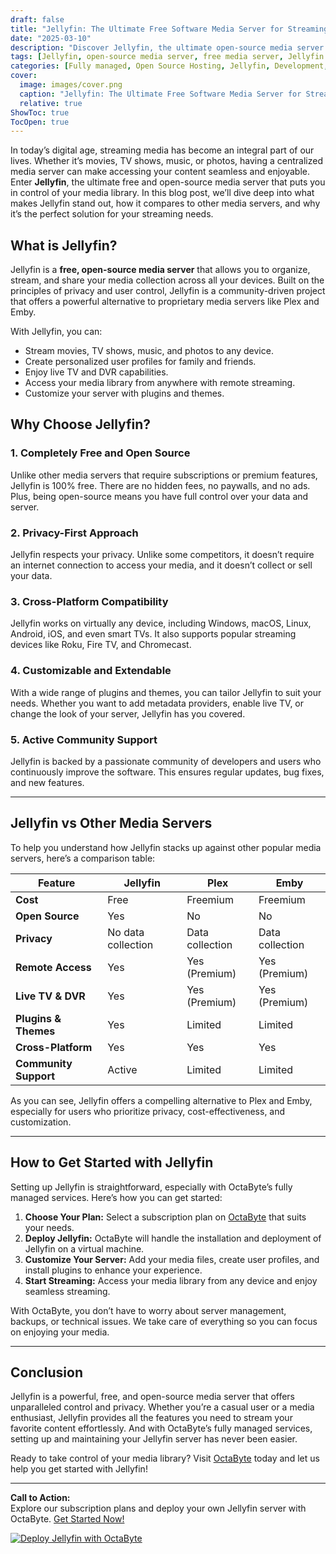 ```yaml
---
draft: false
title: "Jellyfin: The Ultimate Free Software Media Server for Streaming Movies, Music, and More"
date: "2025-03-10"
description: "Discover Jellyfin, the ultimate open-source media server for streaming your favorite movies, music, and more. Learn how Jellyfin compares to other media servers and why it’s the perfect choice for your media streaming needs."
tags: [Jellyfin, open-source media server, free media server, Jellyfin vs Plex, Jellyfin vs Emby, media streaming, self-hosted media server, OctaByte, managed media server]
categories: [Fully managed, Open Source Hosting, Jellyfin, Development, Dev Tools]
cover:
  image: images/cover.png
  caption: "Jellyfin: The Ultimate Free Software Media Server for Streaming Movies, Music, and More"
  relative: true
ShowToc: true
TocOpen: true
---
```



In today’s digital age, streaming media has become an integral part of our lives. Whether it’s movies, TV shows, music, or photos, having a centralized media server can make accessing your content seamless and enjoyable. Enter **Jellyfin**, the ultimate free and open-source media server that puts you in control of your media library. In this blog post, we’ll dive deep into what makes Jellyfin stand out, how it compares to other media servers, and why it’s the perfect solution for your streaming needs.

## What is Jellyfin?

Jellyfin is a **free, open-source media server** that allows you to organize, stream, and share your media collection across all your devices. Built on the principles of privacy and user control, Jellyfin is a community-driven project that offers a powerful alternative to proprietary media servers like Plex and Emby.

With Jellyfin, you can:

- Stream movies, TV shows, music, and photos to any device.
- Create personalized user profiles for family and friends.
- Enjoy live TV and DVR capabilities.
- Access your media library from anywhere with remote streaming.
- Customize your server with plugins and themes.

## Why Choose Jellyfin?

### 1. **Completely Free and Open Source**
Unlike other media servers that require subscriptions or premium features, Jellyfin is 100% free. There are no hidden fees, no paywalls, and no ads. Plus, being open-source means you have full control over your data and server.

### 2. **Privacy-First Approach**
Jellyfin respects your privacy. Unlike some competitors, it doesn’t require an internet connection to access your media, and it doesn’t collect or sell your data.

### 3. **Cross-Platform Compatibility**
Jellyfin works on virtually any device, including Windows, macOS, Linux, Android, iOS, and even smart TVs. It also supports popular streaming devices like Roku, Fire TV, and Chromecast.

### 4. **Customizable and Extendable**
With a wide range of plugins and themes, you can tailor Jellyfin to suit your needs. Whether you want to add metadata providers, enable live TV, or change the look of your server, Jellyfin has you covered.

### 5. **Active Community Support**
Jellyfin is backed by a passionate community of developers and users who continuously improve the software. This ensures regular updates, bug fixes, and new features.

---

## Jellyfin vs Other Media Servers

To help you understand how Jellyfin stacks up against other popular media servers, here’s a comparison table:

| Feature                | Jellyfin          | Plex              | Emby              |
|------------------------|-------------------|-------------------|-------------------|
| **Cost**               | Free              | Freemium          | Freemium          |
| **Open Source**        | Yes               | No                | No                |
| **Privacy**            | No data collection| Data collection   | Data collection   |
| **Remote Access**      | Yes               | Yes (Premium)     | Yes (Premium)     |
| **Live TV & DVR**      | Yes               | Yes (Premium)     | Yes (Premium)     |
| **Plugins & Themes**   | Yes               | Limited           | Limited           |
| **Cross-Platform**     | Yes               | Yes               | Yes               |
| **Community Support**  | Active            | Limited           | Limited           |

As you can see, Jellyfin offers a compelling alternative to Plex and Emby, especially for users who prioritize privacy, cost-effectiveness, and customization.

---

## How to Get Started with Jellyfin

Setting up Jellyfin is straightforward, especially with OctaByte’s fully managed services. Here’s how you can get started:

1. **Choose Your Plan:** Select a subscription plan on [OctaByte](https://octabyte.io) that suits your needs.
2. **Deploy Jellyfin:** OctaByte will handle the installation and deployment of Jellyfin on a virtual machine.
3. **Customize Your Server:** Add your media files, create user profiles, and install plugins to enhance your experience.
4. **Start Streaming:** Access your media library from any device and enjoy seamless streaming.

With OctaByte, you don’t have to worry about server management, backups, or technical issues. We take care of everything so you can focus on enjoying your media.

---

## Conclusion

Jellyfin is a powerful, free, and open-source media server that offers unparalleled control and privacy. Whether you’re a casual user or a media enthusiast, Jellyfin provides all the features you need to stream your favorite content effortlessly. And with OctaByte’s fully managed services, setting up and maintaining your Jellyfin server has never been easier.

Ready to take control of your media library? Visit [OctaByte](https://octabyte.io) today and let us help you get started with Jellyfin!

---

**Call to Action:**  
Explore our subscription plans and deploy your own Jellyfin server with OctaByte. [Get Started Now!](https://octabyte.io)

[![Deploy Jellyfin with OctaByte](/images/deploy-on-octabyte.png)](https://octabyte.io/fully-managed-open-source-services/development/dev-tools/jellyfin)